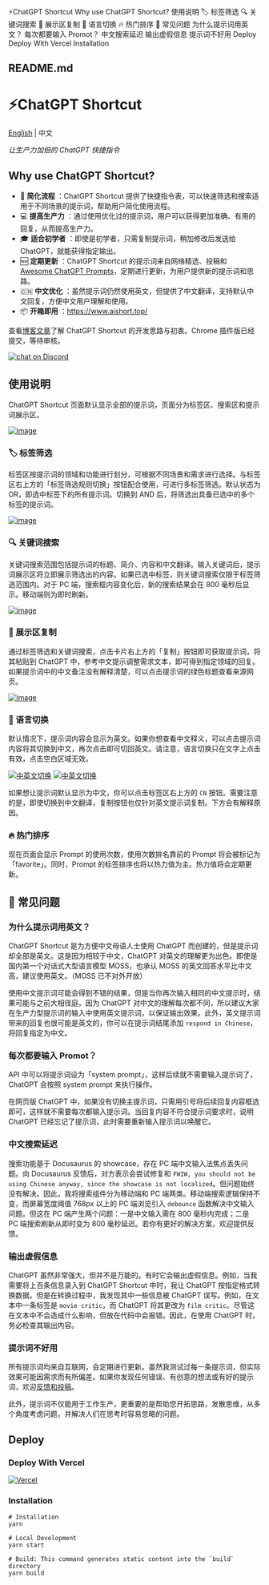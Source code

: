 ⚡️ChatGPT Shortcut  Why use ChatGPT Shortcut? 使用说明 🏷︎ 标签筛选 🔍 关键词搜索 🔬 展示区复制 💬 语言切换 🔥 热门排序 🤔 常见问题 为什么提示词用英文？ 每次都要输入 Promot？ 中文搜索延迟 输出虚假信息 提示词不好用 Deploy Deploy With Vercel Installation

##  README.md

#  ⚡️ChatGPT Shortcut 

[English](/rockbenben/ChatGPT-Shortcut/blob/main/README-en.md) | 中文 

_让生产力加倍的 ChatGPT 快捷指令_

## Why use ChatGPT Shortcut?

  * 🚀 **简化流程** ：ChatGPT Shortcut 提供了快捷指令表，可以快速筛选和搜索适用于不同场景的提示词，帮助用户简化使用流程。
  * 💻 **提高生产力** ：通过使用优化过的提示词，用户可以获得更加准确、有用的回复，从而提高生产力。
  * 🎓 **适合初学者** ：即使是初学者，只需复制提示词，稍加修改后发送给 ChatGPT，就能获得指定输出。
  * 🆕 **定期更新** ：ChatGPT Shortcut 的提示词来自网络精选、投稿和 [Awesome ChatGPT Prompts](https://github.com/f/awesome-chatgpt-prompts)，定期进行更新，为用户提供新的提示词和思路。
  * 🇨🇳 **中文优化** ：虽然提示词仍然使用英文，但提供了中文翻译，支持默认中文回复，方便中文用户理解和使用。
  * 📦 **开箱即用** ：<https://www.aishort.top/>



查看[博客文章](https://newzone.top/posts/2023-02-27-chatgpt_shortcuts.html)了解 ChatGPT Shortcut 的开发思路与初衷。Chrome 插件版已经提交，等待审核。

[ ![chat on Discord](https://camo.githubusercontent.com/8430618d6890d6d1eaacb92a550cd7948934875e9a9077c1f1dc38a5af685d71/68747470733a2f2f696d672e736869656c64732e696f2f646973636f72642f313034383738303134393839393933393838313f636f6c6f723d253233383563386338266c6162656c3d446973636f7264266c6f676f3d646973636f7264267374796c653d666f722d7468652d6261646765) ](https://discord.gg/PZTQfJ4GjX)

## 使用说明

ChatGPT Shortcut 页面默认显示全部的提示词，页面分为标签区、搜索区和提示词展示区。

[![image](https://user-images.githubusercontent.com/28252913/222007639-20148284-8366-427f-9ee7-ad1be0edbd2e.png)](https://user-images.githubusercontent.com/28252913/222007639-20148284-8366-427f-9ee7-ad1be0edbd2e.png)

### 🏷︎ 标签筛选

标签区按提示词的领域和功能进行划分，可根据不同场景和需求进行选择。与标签区右上方的「标签筛选规则切换」按钮配合使用，可进行多标签筛选。默认状态为 OR，即选中标签下的所有提示词。切换到 AND 后，将筛选出具备已选中的多个标签的提示词。

[![image](https://user-images.githubusercontent.com/28252913/222007524-c83bcbe9-302e-4c39-be87-0f7ff0bdb2e0.png)](https://user-images.githubusercontent.com/28252913/222007524-c83bcbe9-302e-4c39-be87-0f7ff0bdb2e0.png)

### 🔍 关键词搜索

关键词搜索范围包括提示词的标题、简介、内容和中文翻译。输入关键词后，提示词展示区将立即展示筛选出的内容。如果已选中标签，则关键词搜索仅限于标签筛选范围内。对于 PC 端，搜索框内容变化后，新的搜索结果会在 800 毫秒后显示。移动端则为即时刷新。

[![image](https://user-images.githubusercontent.com/28252913/222007492-e4e5428b-3988-4b10-bb48-cdb0b4de882d.png)](https://user-images.githubusercontent.com/28252913/222007492-e4e5428b-3988-4b10-bb48-cdb0b4de882d.png)

### 🔬 展示区复制

通过标签筛选和关键词搜索，点击卡片右上方的「复制」按钮即可获取提示词，将其粘贴到 ChatGPT 中，参考中文提示调整需求文本，即可得到指定领域的回复。如果提示词中的中文备注没有解释清楚，可以点击提示词的绿色标题查看来源网页。

[![image](https://user-images.githubusercontent.com/28252913/222007471-e7bec93d-164a-42d2-a019-1b5655bf29fb.png)](https://user-images.githubusercontent.com/28252913/222007471-e7bec93d-164a-42d2-a019-1b5655bf29fb.png)

### 💬 语言切换

默认情况下，提示词内容会显示为英文。如果你想查看中文释义，可以点击提示词内容将其切换到中文，再次点击即可切回英文。请注意，语言切换只在文字上点击有效，点击空白区域无效。

[![中英文切换](https://camo.githubusercontent.com/d146c01bfdbb79e68c658d1a50e0cdedbdbfb8cd96cb2316716cd1adb6bbbfe4/687474703a2f2f696d672e6e65777a6f6e652e746f702f6368617467707473686f72746375745f656e636e2e676966)](https://camo.githubusercontent.com/d146c01bfdbb79e68c658d1a50e0cdedbdbfb8cd96cb2316716cd1adb6bbbfe4/687474703a2f2f696d672e6e65777a6f6e652e746f702f6368617467707473686f72746375745f656e636e2e676966) [ ![中英文切换](https://camo.githubusercontent.com/d146c01bfdbb79e68c658d1a50e0cdedbdbfb8cd96cb2316716cd1adb6bbbfe4/687474703a2f2f696d672e6e65777a6f6e652e746f702f6368617467707473686f72746375745f656e636e2e676966) ](https://camo.githubusercontent.com/d146c01bfdbb79e68c658d1a50e0cdedbdbfb8cd96cb2316716cd1adb6bbbfe4/687474703a2f2f696d672e6e65777a6f6e652e746f702f6368617467707473686f72746375745f656e636e2e676966) [ ](https://camo.githubusercontent.com/d146c01bfdbb79e68c658d1a50e0cdedbdbfb8cd96cb2316716cd1adb6bbbfe4/687474703a2f2f696d672e6e65777a6f6e652e746f702f6368617467707473686f72746375745f656e636e2e676966)

如果想让提示词默认显示为中文，你可以点击标签区右上方的 `CN` 按钮。需要注意的是，即使切换到中文翻译，复制按钮也仅针对英文提示词复制。下方会有解释原因。

### 🔥 热门排序

现在页面会显示 Prompt 的使用次数，使用次数排名靠前的 Prompt 将会被标记为「favorite」。同时，Prompt 的标签排序也将以热力值为主。热力值将会定期更新。

## 🤔 常见问题

### 为什么提示词用英文？

ChatGPT Shortcut 是为方便中文母语人士使用 ChatGPT 而创建的，但是提示词却全部是英文。这是因为相较于中文，ChatGPT 对英文的理解更为出色。即使是国内第一个对话式大型语言模型 MOSS，也承认 MOSS 的英文回答水平比中文高，建议使用英文。（MOSS 已不对外开放）

使用中文提示词可能会得到不错的结果，但是当你再次输入相同的中文提示时，结果可能与之前大相径庭。因为 ChatGPT 对中文的理解每次都不同，所以建议大家在生产力型提示词的输入中使用英文提示词，以保证输出效果。此外，英文提示词带来的回复也很可能是英文的，你可以在提示词结尾添加 `respond in Chinese`，将回复指定为中文。

### 每次都要输入 Promot？

API 中可以将提示词设为「system prompt」，这样后续就不需要输入提示词了，ChatGPT 会按照 system prompt 来执行操作。

在网页版 ChatGPT 中，如果没有切换主提示词，只需用引号将后续回复内容框选即可，这样就不需要每次都输入提示词。当回复内容不符合提示词要求时，说明 ChatGPT 已经忘记了提示词，此时需要重新输入提示词以唤醒它。

### 中文搜索延迟

搜索功能基于 Docusaurus 的 showcase，存在 PC 端中文输入法焦点丢失问题。向 Docusaurus 反馈后，对方表示会尝试修复和 `FWIW, you should not be using Chinese anyway, since the showcase is not localized`。但问题始终没有解决。因此，我将搜索组件分为移动端和 PC 端两类。移动端搜索逻辑保持不变，而屏幕宽度阈值 768px 以上的 PC 端浏览引入 `debounce` 函数解决中文输入问题。但这在 PC 端产生两个问题：一是中文输入需在 800 毫秒内完成；二是 PC 端搜索刷新从即时变为 800 毫秒延迟。若你有更好的解决方案，欢迎提供反馈。

### 输出虚假信息

ChatGPT 虽然非常强大，但并不是万能的。有时它会输出虚假信息。例如，当我需要将上百条信息录入到 ChatGPT Shortcut 中时，我让 ChatGPT 按指定格式转换数据。但是在转换过程中，我发现其中一些信息被 ChatGPT 误写。例如，在文本中一条标签是 `movie critic`，而 ChatGPT 将其更改为 `film critic`。尽管这在文本中不会造成什么影响，但放在代码中会报错。因此，在使用 ChatGPT 时，务必检查其输出内容。

### 提示词不好用

所有提示词均来自互联网，会定期进行更新。虽然我测试过每一条提示词，但实际效果可能因需求而有所偏差。如果你发现任何错误、有创意的想法或有好的提示词，欢迎[反馈和投稿](https://github.com/rockbenben/ChatGPT-Shortcut/discussions/11)。

此外，提示词不仅能用于工作生产，更重要的是帮助您开拓思路，发散思维，从多个角度考虑问题，并解决人们在思考时容易忽略的问题。

## Deploy

### Deploy With Vercel

[![Vercel](https://camo.githubusercontent.com/5e471e99e8e022cf454693e38ec843036ec6301e27ee1e1fa10325b1cb720584/68747470733a2f2f76657263656c2e636f6d2f627574746f6e)](https://vercel.com/new/clone?repository-url=https%3A%2F%2Fgithub.com%2Frockbenben%2FChatGPT-Shortcut%2Ftree%2Fgh-pages)

### Installation
    
    
    # Installation
    yarn
    
    # Local Development
    yarn start
    
    # Build: This command generates static content into the `build` directory
    yarn build

